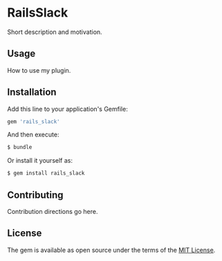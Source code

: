 # RailsSlack
Short description and motivation.

## Usage
How to use my plugin.

## Installation
Add this line to your application's Gemfile:

```ruby
gem 'rails_slack'
```

And then execute:
```bash
$ bundle
```

Or install it yourself as:
```bash
$ gem install rails_slack
```

## Contributing
Contribution directions go here.

## License
The gem is available as open source under the terms of the [MIT License](https://opensource.org/licenses/MIT).
